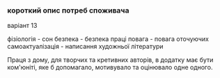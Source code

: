 ### короткий опис потреб споживача
варіант 13

фізіологія - сон
безпека - безпека праці
повага - повага оточуючих
самоактуалізація - написання художньої літератури

Праця з дому, для творчих та кретивних авторів, в додатку має бути ком'юніті, яке б допомагало, мотивувало та оцінювало одне одного.
